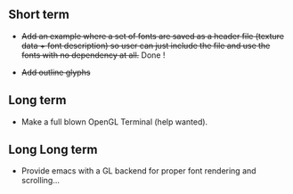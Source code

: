 ## Short term ##

  * ~~Add an example where a set of fonts are saved as a header file (texture data + font description) so user can just include the file and use the fonts with no dependency at all.~~ Done !

  * ~~Add outline glyphs~~

## Long term ##

  * Make a full blown OpenGL Terminal (help wanted).


## Long Long term ##

  * Provide emacs with a GL backend for proper font rendering and scrolling...